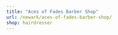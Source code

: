 ```yaml
---
title: "Aces of Fades Barber Shop"
url: /newark/aces-of-fades-barber-shop/
shop: hairdresser
---
```

